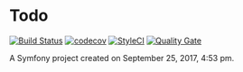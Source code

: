 Todo
====

[![Build Status](https://travis-ci.org/MonsieurBon/todo.svg?branch=master)](https://travis-ci.org/MonsieurBon/todo) [![codecov](https://codecov.io/gh/MonsieurBon/todo/branch/master/graph/badge.svg)](https://codecov.io/gh/MonsieurBon/todo) [![StyleCI](https://styleci.io/repos/104763851/shield?branch=master&style=flat)](https://styleci.io/repos/104763851) [![Quality Gate](https://sonarcloud.io/api/badges/gate?key=ch.ethy.todo)](https://sonarcloud.io/dashboard/index/ch.ethy.todo)

A Symfony project created on September 25, 2017, 4:53 pm.
